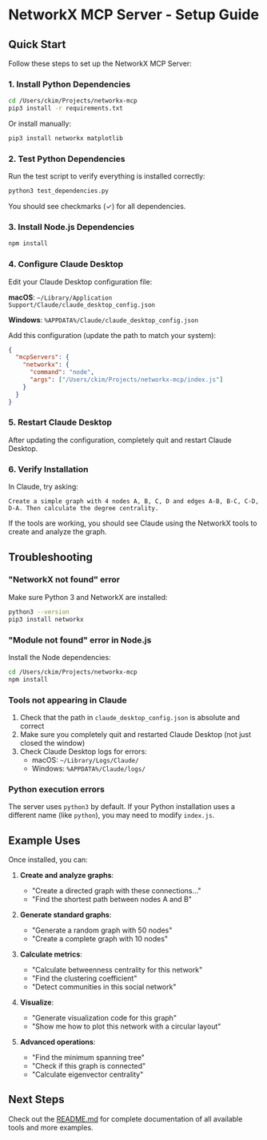 # NetworkX MCP Server - Setup Guide

## Quick Start

Follow these steps to set up the NetworkX MCP Server:

### 1. Install Python Dependencies

```bash
cd /Users/ckim/Projects/networkx-mcp
pip3 install -r requirements.txt
```

Or install manually:
```bash
pip3 install networkx matplotlib
```

### 2. Test Python Dependencies

Run the test script to verify everything is installed correctly:

```bash
python3 test_dependencies.py
```

You should see checkmarks (✓) for all dependencies.

### 3. Install Node.js Dependencies

```bash
npm install
```

### 4. Configure Claude Desktop

Edit your Claude Desktop configuration file:

**macOS**: `~/Library/Application Support/Claude/claude_desktop_config.json`

**Windows**: `%APPDATA%/Claude/claude_desktop_config.json`

Add this configuration (update the path to match your system):

```json
{
  "mcpServers": {
    "networkx": {
      "command": "node",
      "args": ["/Users/ckim/Projects/networkx-mcp/index.js"]
    }
  }
}
```

### 5. Restart Claude Desktop

After updating the configuration, completely quit and restart Claude Desktop.

### 6. Verify Installation

In Claude, try asking:
```
Create a simple graph with 4 nodes A, B, C, D and edges A-B, B-C, C-D, D-A. Then calculate the degree centrality.
```

If the tools are working, you should see Claude using the NetworkX tools to create and analyze the graph.

## Troubleshooting

### "NetworkX not found" error

Make sure Python 3 and NetworkX are installed:
```bash
python3 --version
pip3 install networkx
```

### "Module not found" error in Node.js

Install the Node dependencies:
```bash
cd /Users/ckim/Projects/networkx-mcp
npm install
```

### Tools not appearing in Claude

1. Check that the path in `claude_desktop_config.json` is absolute and correct
2. Make sure you completely quit and restarted Claude Desktop (not just closed the window)
3. Check Claude Desktop logs for errors:
   - macOS: `~/Library/Logs/Claude/`
   - Windows: `%APPDATA%/Claude/logs/`

### Python execution errors

The server uses `python3` by default. If your Python installation uses a different name (like `python`), you may need to modify `index.js`.

## Example Uses

Once installed, you can:

1. **Create and analyze graphs**:
   - "Create a directed graph with these connections..."
   - "Find the shortest path between nodes A and B"

2. **Generate standard graphs**:
   - "Generate a random graph with 50 nodes"
   - "Create a complete graph with 10 nodes"

3. **Calculate metrics**:
   - "Calculate betweenness centrality for this network"
   - "Find the clustering coefficient"
   - "Detect communities in this social network"

4. **Visualize**:
   - "Generate visualization code for this graph"
   - "Show me how to plot this network with a circular layout"

5. **Advanced operations**:
   - "Find the minimum spanning tree"
   - "Check if this graph is connected"
   - "Calculate eigenvector centrality"

## Next Steps

Check out the [README.md](README.md) for complete documentation of all available tools and more examples.
